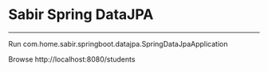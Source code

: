 # Sabir Spring DataJPA
--------------------------

Run com.home.sabir.springboot.datajpa.SpringDataJpaApplication 

Browse http://localhost:8080/students